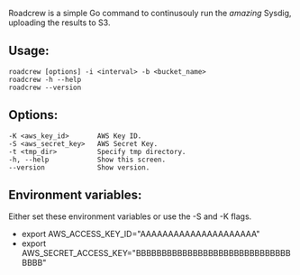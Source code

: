 Roadcrew is a simple Go command to continusouly run the *amazing* Sysdig, uploading the results to S3.

## Usage:
```
roadcrew [options] -i <interval> -b <bucket_name>
roadcrew -h --help
roadcrew --version
```

## Options:
```
-K <aws_key_id>       AWS Key ID.
-S <aws_secret_key>   AWS Secret Key.
-t <tmp_dir>          Specify tmp directory.
-h, --help            Show this screen.
--version             Show version.
```

## Environment variables:
Either set these environment variables or use the -S and -K flags.
* export AWS_ACCESS_KEY_ID="AAAAAAAAAAAAAAAAAAAAA"
* export AWS_SECRET_ACCESS_KEY="BBBBBBBBBBBBBBBBBBBBBBBBBBBBBBBBBB"

